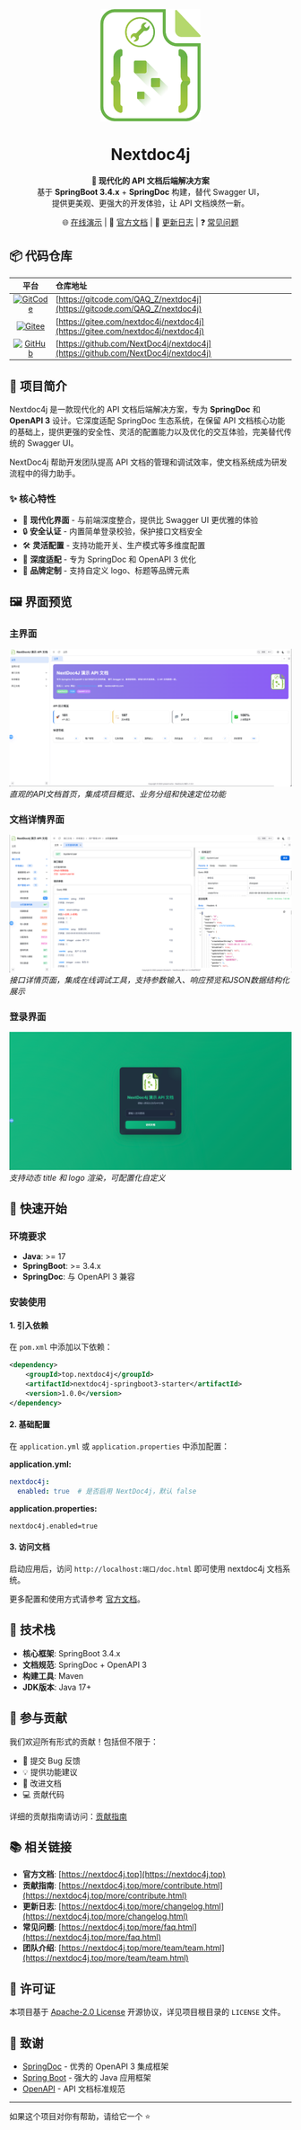 <p align="center">
  <img src=".image/logo.png" alt="Nextdoc4j Logo" width="180">
</p>

<h1 align="center">Nextdoc4j</h1>

<p align="center">
  <strong>🚀 现代化的 API 文档后端解决方案</strong><br>
  基于 <strong>SpringBoot 3.4.x</strong> + <strong>SpringDoc</strong> 构建，替代 Swagger UI，<br>
  提供更美观、更强大的开发体验，让 API 文档焕然一新。
</p>

<p align="center">
  🌐 <a href="https://demo.nextdoc4j.top/">在线演示</a> |
  📘 <a href="https://nextdoc4j.top/">官方文档</a> |
  🧩 <a href="https://nextdoc4j.top/more/changelog.html">更新日志</a> |
  ❓ <a href="https://nextdoc4j.top/more/faq.html">常见问题</a>
</p>


## 📦 代码仓库

| 平台 | 仓库地址 |
|:----:|:---------|
| [![GitCode](https://img.shields.io/badge/GitCode-nextdoc4j-blue)](https://gitcode.com/QAQ_Z/nextdoc4j) | [https://gitcode.com/QAQ_Z/nextdoc4j](https://gitcode.com/QAQ_Z/nextdoc4j) |
| [![Gitee](https://img.shields.io/badge/Gitee-nextdoc4j-red)](https://gitee.com/nextdoc4j/nextdoc4j) | [https://gitee.com/nextdoc4j/nextdoc4j](https://gitee.com/nextdoc4j/nextdoc4j) |
| [![GitHub](https://img.shields.io/badge/GitHub-nextdoc4j-black)](https://github.com/NextDoc4j/nextdoc4j) | [https://github.com/NextDoc4j/nextdoc4j](https://github.com/NextDoc4j/nextdoc4j) |


## 📖 项目简介

Nextdoc4j 是一款现代化的 API 文档后端解决方案，专为 **SpringDoc** 和 **OpenAPI 3** 设计。它深度适配 SpringDoc 生态系统，在保留 API 文档核心功能的基础上，提供更强的安全性、灵活的配置能力以及优化的交互体验，完美替代传统的 Swagger UI。

NextDoc4j 帮助开发团队提高 API 文档的管理和调试效率，使文档系统成为研发流程中的得力助手。

### ✨ 核心特性

- 🎨 **现代化界面** - 与前端深度整合，提供比 Swagger UI 更优雅的体验
- 🔒 **安全认证** - 内置简单登录校验，保护接口文档安全
- 🛠️ **灵活配置** - 支持功能开关、生产模式等多维度配置
- 🚀 **深度适配** - 专为 SpringDoc 和 OpenAPI 3 优化
- 🎯 **品牌定制** - 支持自定义 logo、标题等品牌元素

## 🖼️ 界面预览

### 主界面

![主界面截图](.image/screenshot/home.png)
*直观的API文档首页，集成项目概览、业务分组和快速定位功能*

### 文档详情界面

![文档详情界面效果](.image/screenshot/detail.png)
*接口详情页面，集成在线调试工具，支持参数输入、响应预览和JSON数据结构化展示*

### 登录界面

![登录界面效果](.image/screenshot/login.png)
*支持动态 title 和 logo 渲染，可配置化自定义*

## 🚀 快速开始

### 环境要求

- **Java**: >= 17
- **SpringBoot**: >= 3.4.x
- **SpringDoc**: 与 OpenAPI 3 兼容

### 安装使用

#### 1. 引入依赖

在 `pom.xml` 中添加以下依赖：
```xml
<dependency>
    <groupId>top.nextdoc4j</groupId>
    <artifactId>nextdoc4j-springboot3-starter</artifactId>
    <version>1.0.0</version>
</dependency>
```

#### 2. 基础配置

在 `application.yml` 或 `application.properties` 中添加配置：

**application.yml:**
```yaml
nextdoc4j:
  enabled: true  # 是否启用 NextDoc4j，默认 false
```

**application.properties:**
```properties
nextdoc4j.enabled=true
```

#### 3. 访问文档

启动应用后，访问 `http://localhost:端口/doc.html` 即可使用 nextdoc4j 文档系统。

更多配置和使用方式请参考 [官方文档](https://nextdoc4j.top/)。

## 🔧 技术栈

- **核心框架**: SpringBoot 3.4.x
- **文档规范**: SpringDoc + OpenAPI 3
- **构建工具**: Maven
- **JDK版本**: Java 17+

## 🤝 参与贡献

我们欢迎所有形式的贡献！包括但不限于：

- 🐛 提交 Bug 反馈
- 💡 提供功能建议
- 📝 改进文档
- 💻 贡献代码

详细的贡献指南请访问：[贡献指南](https://nextdoc4j.top/more/contribute.html)

## 📚 相关链接

- **官方文档**: [https://nextdoc4j.top](https://nextdoc4j.top)
- **贡献指南**: [https://nextdoc4j.top/more/contribute.html](https://nextdoc4j.top/more/contribute.html)
- **更新日志**: [https://nextdoc4j.top/more/changelog.html](https://nextdoc4j.top/more/changelog.html)
- **常见问题**: [https://nextdoc4j.top/more/faq.html](https://nextdoc4j.top/more/faq.html)
- **团队介绍**: [https://nextdoc4j.top/more/team/team.html](https://nextdoc4j.top/more/team/team.html)

## 📄 许可证

本项目基于 [Apache-2.0 License](LICENSE) 开源协议，详见项目根目录的 `LICENSE` 文件。

## 🙏 致谢

- [SpringDoc](https://springdoc.org/) - 优秀的 OpenAPI 3 集成框架
- [Spring Boot](https://spring.io/projects/spring-boot) - 强大的 Java 应用框架
- [OpenAPI](https://swagger.io/specification/) - API 文档标准规范

---

如果这个项目对你有帮助，请给它一个 ⭐️